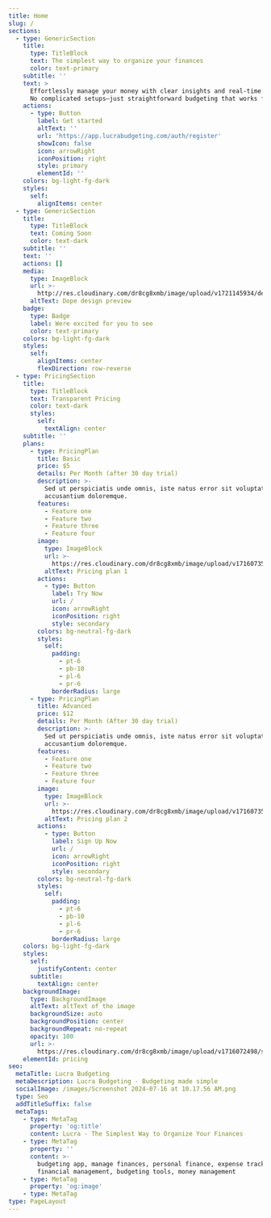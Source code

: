 ```yaml
---
title: Home
slug: /
sections:
  - type: GenericSection
    title:
      type: TitleBlock
      text: The simplest way to organize your finances
      color: text-primary
    subtitle: ''
    text: >
      Effortlessly manage your money with clear insights and real-time tracking.
      No complicated setups—just straightforward budgeting that works for you.
    actions:
      - type: Button
        label: Get started
        altText: ''
        url: 'https://app.lucrabudgeting.com/auth/register'
        showIcon: false
        icon: arrowRight
        iconPosition: right
        style: primary
        elementId: ''
    colors: bg-light-fg-dark
    styles:
      self:
        alignItems: center
  - type: GenericSection
    title:
      type: TitleBlock
      text: Coming Soon
      color: text-dark
    subtitle: ''
    text: ''
    actions: []
    media:
      type: ImageBlock
      url: >-
        http://res.cloudinary.com/dr8cg8xmb/image/upload/v1721145934/desktop-mobile-preview.png
      altText: Dope design preview
    badge:
      type: Badge
      label: Were excited for you to see
      color: text-primary
    colors: bg-light-fg-dark
    styles:
      self:
        alignItems: center
        flexDirection: row-reverse
  - type: PricingSection
    title:
      type: TitleBlock
      text: Transparent Pricing
      color: text-dark
      styles:
        self:
          textAlign: center
    subtitle: ''
    plans:
      - type: PricingPlan
        title: Basic
        price: $5
        details: Per Month (after 30 day trial)
        description: >-
          Sed ut perspiciatis unde omnis, iste natus error sit voluptatem
          accusantium doloremque.
        features:
          - Feature one
          - Feature two
          - Feature three
          - Feature four
        image:
          type: ImageBlock
          url: >-
            https://res.cloudinary.com/dr8cg8xmb/image/upload/v1716073594/site-images/login-mobile-banner.png
          altText: Pricing plan 1
        actions:
          - type: Button
            label: Try Now
            url: /
            icon: arrowRight
            iconPosition: right
            style: secondary
        colors: bg-neutral-fg-dark
        styles:
          self:
            padding:
              - pt-6
              - pb-10
              - pl-6
              - pr-6
            borderRadius: large
      - type: PricingPlan
        title: Advanced
        price: $12
        details: Per Month (After 30 day trial)
        description: >-
          Sed ut perspiciatis unde omnis, iste natus error sit voluptatem
          accusantium doloremque.
        features:
          - Feature one
          - Feature two
          - Feature three
          - Feature four
        image:
          type: ImageBlock
          url: >-
            https://res.cloudinary.com/dr8cg8xmb/image/upload/v1716073594/site-images/login-mobile-banner.png
          altText: Pricing plan 2
        actions:
          - type: Button
            label: Sign Up Now
            url: /
            icon: arrowRight
            iconPosition: right
            style: secondary
        colors: bg-neutral-fg-dark
        styles:
          self:
            padding:
              - pt-6
              - pb-10
              - pl-6
              - pr-6
            borderRadius: large
    colors: bg-light-fg-dark
    styles:
      self:
        justifyContent: center
      subtitle:
        textAlign: center
    backgroundImage:
      type: BackgroundImage
      altText: altText of the image
      backgroundSize: auto
      backgroundPosition: center
      backgroundRepeat: no-repeat
      opacity: 100
      url: >-
        https://res.cloudinary.com/dr8cg8xmb/image/upload/v1716072498/site-images/login-desktop-banner.png
    elementId: pricing
seo:
  metaTitle: Lucra Budgeting
  metaDescription: Lucra Budgeting - Budgeting made simple
  socialImage: /images/Screenshot 2024-07-16 at 10.17.56 AM.png
  type: Seo
  addTitleSuffix: false
  metaTags:
    - type: MetaTag
      property: 'og:title'
      content: Lucra - The Simplest Way to Organize Your Finances
    - type: MetaTag
      property: ''
      content: >-
        budgeting app, manage finances, personal finance, expense tracker,
        financial management, budgeting tools, money management
    - type: MetaTag
      property: 'og:image'
    - type: MetaTag
type: PageLayout
---
```

